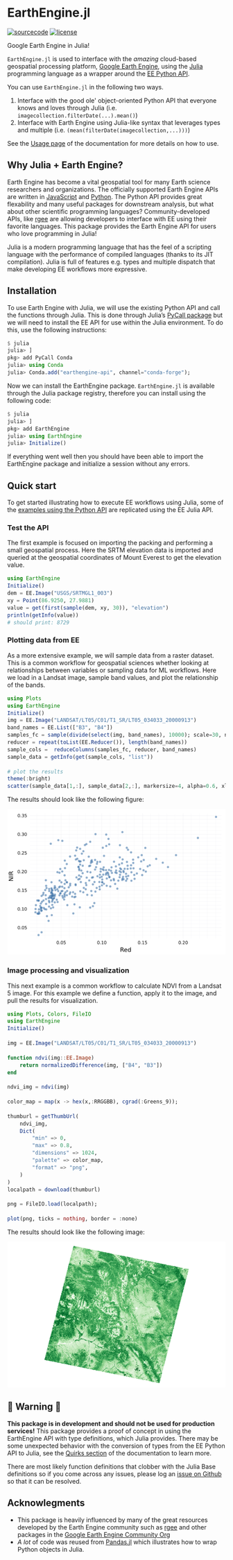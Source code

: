 # EarthEngine.jl

[![sourcecode](https://img.shields.io/badge/github-source%20code-blue)](https://github.com/KMarkert/EarthEngine.jl)
[![license](https://img.shields.io/github/license/KMarkert/EarthEngine.jl)](https://github.com/KMarkert/EarthEngine.jl/blob/main/LICENSE)

Google Earth Engine in Julia!

`EarthEngine.jl` is used to interface with the _amazing_ cloud-based geospatial processing platform, [Google Earth Engine](https://earthengine.google.com), using the [Julia](https://julialang.org/) programming language as a wrapper around the [EE Python API](https://developers.google.com/earth-engine/guides/python_install).

You can use `EarthEngine.jl` in the following two ways.

1. Interface with the good ole' object-oriented Python API that everyone knows and loves through Julia (i.e. `imagecollection.filterDate(...).mean()`)
2. Interface with Earth Engine using Julia-like syntax that leverages types and multiple (i.e. `(mean(filterDate(imagecollection,...)))`)

See the [Usage page](https://kmarkert.github.io/EarthEngine.jl/dev/usage/) of the documentation for more details on how to use.

## Why Julia + Earth Engine?

Earth Engine has become a vital geospatial tool for many Earth science researchers and organizations. The officially supported Earth Engine APIs are written in [JavaScript](https://developers.google.com/earth-engine/guides/getstarted) and [Python](https://developers.google.com/earth-engine/guides/python_install). The Python API provides great flexability and many useful packages for downstream analysis, but what about other scientific programming languages? Community-developed APIs, like [rgee](https://github.com/r-spatial/rgee/) are allowing developers to interface with EE using their favorite languages. This package provides the Earth Engine API for users who love programming in Julia!

Julia is a modern programming language that has the feel of a scripting language with the performance of compiled languages (thanks to its JIT compilation). Julia is full of features e.g. types and multiple dispatch that make developing EE workflows more expressive.

## Installation

To use Earth Engine with Julia, we will use the existing Python API and call the functions through Julia. This is done through Julia’s [PyCall package](https://github.com/JuliaPy/PyCall.jl) but we will need to install the EE API for use within the Julia environment. To do this, use the following instructions:

```julia
$ julia
julia> ]
pkg> add PyCall Conda
julia> using Conda
julia> Conda.add("earthengine-api", channel="conda-forge");
```

Now we can install the EarthEngine package. `EarthEngine.jl` is available through the Julia package registry, therefore you can install using the following code:

```julia
$ julia
julia> ]
pkg> add EarthEngine
julia> using EarthEngine
julia> Initialize()
```

If everything went well then you should have been able to import the EarthEngine package and initialize a session without any errors.

## Quick start

To get started illustrating how to execute EE workflows using Julia, some of the [examples using the Python API](https://colab.research.google.com/github/google/earthengine-api/blob/master/python/examples/ipynb/ee-api-colab-setup.ipynb) are replicated using the EE Julia API.

### Test the API

The first example is focused on importing the packing and performing a small geospatial process. Here the SRTM elevation data is imported and queried at the geospatial coordinates of Mount Everest to get the elevation value.

```julia
using EarthEngine
Initialize()
dem = EE.Image("USGS/SRTMGL1_003")
xy = Point(86.9250, 27.9881)
value = get(first(sample(dem, xy, 30)), "elevation")
println(getInfo(value))
# should print: 8729
```

### Plotting data from EE

As a more extensive example, we will sample data from a raster dataset. This is a common workflow for geospatial sciences whether looking at relationships between variables or sampling data for ML workflows. Here we load in a Landsat image, sample band values, and plot the relationship of the bands.

```julia
using Plots
using EarthEngine
Initialize()
img = EE.Image("LANDSAT/LT05/C01/T1_SR/LT05_034033_20000913")
band_names = EE.List(["B3", "B4"])
samples_fc = sample(divide(select(img, band_names), 10000); scale=30, numPixels=500)
reducer = repeat(toList(EE.Reducer()), length(band_names))
sample_cols =  reduceColumns(samples_fc, reducer, band_names)
sample_data = getInfo(get(sample_cols, "list"))

# plot the results
theme(:bright)
scatter(sample_data[1,:], sample_data[2,:], markersize=4, alpha=0.6, xlabel="Red", ylabel="NIR", leg=false)
```

The results should look like the following figure:

![example_scatterplot](assets/example_scatterplot.png)

### Image processing and visualization

This next example is a common workflow to calculate NDVI from a Landsat 5 image. For this example we define a function, apply it to the image, and pull the results for visualization.

```julia
using Plots, Colors, FileIO
using EarthEngine
Initialize()

img = EE.Image("LANDSAT/LT05/C01/T1_SR/LT05_034033_20000913")

function ndvi(img::EE.Image)
    return normalizedDifference(img, ["B4", "B3"])
end

ndvi_img = ndvi(img)

color_map = map(x -> hex(x,:RRGGBB), cgrad(:Greens_9));

thumburl = getThumbUrl(
    ndvi_img,
    Dict(
        "min" => 0,
        "max" => 0.8,
        "dimensions" => 1024,
        "palette" => color_map,
        "format" => "png",
    )
)
localpath = download(thumburl)

png = FileIO.load(localpath);

plot(png, ticks = nothing, border = :none)
```

The results should look like the following image:

![example_ndvi](assets/example_ndvi.png)

## 🚨 Warning 🚨

**This package is in development and should not be used for production services!** This package provides a proof of concept in using the EarthEngine API with type definitions, which Julia provides. There may be some unexpected behavior with the conversion of types from the EE Python API to Julia, see the [Quirks section](https://kmarkert.github.io/EarthEngine.jl/dev/usage/#Quirks) of the documentation to learn more.

There are most likely function definitions that clobber with the Julia Base definitions so if you come across any issues, please log an [issue on Github](https://github.com/KMarkert/EarthEngine.jl/issues) so that it can be resolved.

## Acknowlegments

- This package is heavily influenced by many of the great resources developed by the Earth Engine community such as [rgee](https://github.com/r-spatial/rgee/) and other packages in the [Google Earth Engine Community Org](https://github.com/gee-community/)
- _A lot_ of code was reused from [Pandas.jl](https://github.com/JuliaPy/Pandas.jl) which illustrates how to wrap Python objects in Julia.
